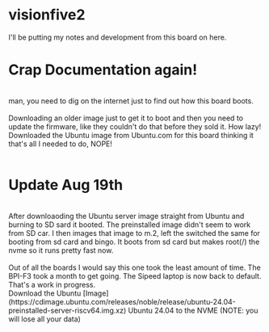 # visionfive2

I'll be putting my notes and development from this board on here.
<br>
# Crap Documentation again!

<br>
man, you need to dig on the internet just to find out how this board boots. <br>
<br>
Downloading an older image just to get it to boot and then you need to update the firmware, like they couldn't do that before they sold it.  How lazy!
<br>
Downloaded the Ubuntu image from Ubuntu.com for this board thinking it that's all I needed to do, NOPE!
<br>
<br>

# Update Aug 19th
<br>
After downloaoding the Ubuntu server image straight from Ubuntu and burning to SD sard it booted. The preinstalled image didn't seem to work from SD car. I  then images that image to m.2, left the switched the same for booting from sd card and bingo. It boots from sd card but makes root(/) the nvme so it runs pretty fast now.
<br><br>
Out of all the boards I would say this one took the least amount of time. The BPI-F3 took a month to get going. The Sipeed laptop is now back to default.  That's a work in progress.
 
<br>
Download the Ubuntu [Image](https://cdimage.ubuntu.com/releases/noble/release/ubuntu-24.04-preinstalled-server-riscv64.img.xz) Ubuntu 24.04 to the NVME  (NOTE: you will lose all your data) <br> 


